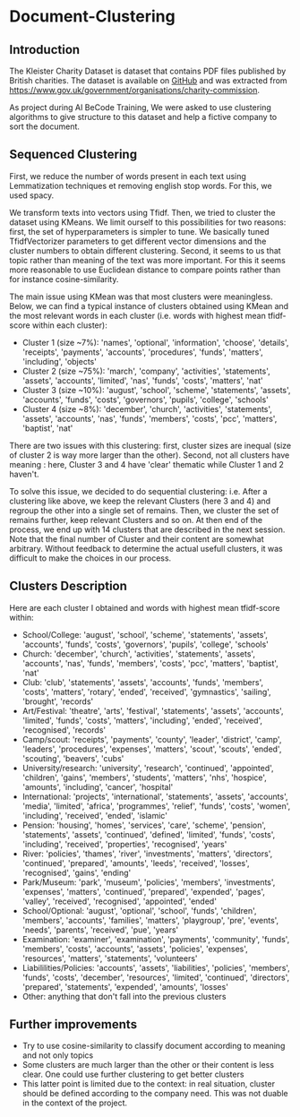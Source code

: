 # Document-Clustering

## Introduction
The Kleister Charity Dataset is dataset that contains PDF files published by British charities.
The dataset is available on [GitHub](https://github.com/applicaai/kleister-charity) and was extracted from https://www.gov.uk/government/organisations/charity-commission.

 As project during AI BeCode Training, We were asked to use clustering algorithms to give structure to this dataset and help a fictive company to sort the document.
 
## Sequenced Clustering

First, we reduce the number of words present in each text using Lemmatization techniques et removing english stop words. For this, we used spacy.

We transform texts into vectors using Tfidf. Then, we tried to cluster the dataset using KMeans. We limit ourself to this possibilities for two reasons: first, the set of hyperparameters
is simpler to tune. We basically tuned TfidfVectorizer parameters to get different vector dimensions and the cluster numbers to obtain different clustering. Second, it seems to us that topic
rather than meaning of the text was more important. For this it seems more reasonable to use Euclidean distance to compare points rather than for instance cosine-similarity.

The main issue using KMean was that most clusters were meaningless. Below, we can find a typical instance of clusters obtained using KMean and the most relevant words in each cluster (i.e. 
words with highest mean tfidf-score within each cluster):
 * Cluster 1 (size ~7%):
   'names', 'optional', 'information', 'choose', 'details', 'receipts', 'payments', 'accounts', 'procedures', 'funds', 'matters', 'including', 'objects'
 * Cluster 2 (size ~75%):
    'march', 'company', 'activities', 'statements', 'assets', 'accounts', 'limited', 'nas', 'funds', 'costs', 'matters', 'nat'
 * Cluster 3 (size ~10%):
   'august', 'school', 'scheme', 'statements', 'assets', 'accounts', 'funds', 'costs', 'governors', 'pupils', 'college', 'schools'
 * Cluster 4 (size ~8%):
   'december', 'church', 'activities', 'statements', 'assets', 'accounts', 'nas', 'funds', 'members', 'costs', 'pcc', 'matters', 'baptist', 'nat'
   
There are two issues with this clustering: first, cluster sizes are inequal (size of cluster 2 is way more larger than the other). Second, not all clusters have meaning : here, Cluster 3 and 4
have 'clear' thematic while Cluster 1 and 2 haven't.

To solve this issue, we decided to do sequential clustering: i.e. After a clustering like above, we keep the relevant Clusters (here 3 and 4) and regroup the other into a single set of remains.
Then, we cluster the set of remains further, keep relevant Clusters and so on.
At then end of the process, we end up with 14 clusters that are described in the next session. Note that the final number of Cluster and their content are somewhat arbitrary. Without feedback to 
determine the actual usefull clusters, it was difficult to make the choices in our process.



## Clusters Description
Here are each cluster I obtained and words with highest mean tfidf-score within:
 * School/College: 
   'august', 'school', 'scheme', 'statements', 'assets', 'accounts', 'funds', 'costs', 'governors', 'pupils', 'college', 'schools'
 * Church: 
   'december', 'church', 'activities', 'statements', 'assets', 'accounts', 'nas', 'funds', 'members', 'costs', 'pcc', 'matters', 'baptist', 'nat'
 * Club: 
   'club', 'statements', 'assets', 'accounts', 'funds', 'members', 'costs', 'matters', 'rotary', 'ended', 'received', 'gymnastics', 'sailing', 'brought', 'records'
 * Art/Festival: 
    'theatre', 'arts', 'festival', 'statements', 'assets', 'accounts', 'limited', 'funds', 'costs', 'matters', 'including', 'ended', 'received', 'recognised', 'records'
 * Camp/scout: 
    'receipts', 'payments', 'county', 'leader', 'district', 'camp', 'leaders', 'procedures', 'expenses', 'matters', 'scout', 'scouts', 'ended', 'scouting', 'beavers', 'cubs'
 * University/research: 
    'university', 'research', 'continued', 'appointed', 'children', 'gains', 'members', 'students', 'matters', 'nhs', 'hospice', 'amounts', 'including', 'cancer', 'hospital'
 * International: 
    'projects', 'international', 'statements', 'assets', 'accounts', 'media', 'limited', 'africa', 'programmes', 'relief', 'funds', 'costs', 'women', 'including', 'received', 'ended', 'islamic'
 * Pension:
    'housing', 'homes', 'services', 'care', 'scheme', 'pension', 'statements', 'assets', 'continued', 'defined', 'limited', 'funds', 'costs', 'including', 'received', 'properties', 'recognised', 'years'
 * River: 
   'policies', 'thames', 'river', 'investments', 'matters', 'directors', 'continued', 'prepared', 'amounts', 'leeds', 'received', 'losses', 'recognised', 'gains', 'ending'
 * Park/Museum: 
    'park', 'museum', 'policies', 'members', 'investments', 'expenses', 'matters', 'continued', 'prepared', 'expended', 'pages', 'valley', 'received', 'recognised', 'appointed', 'ended'
 * School/Optional: 
    'august', 'optional', 'school', 'funds', 'children', 'members', 'accounts', 'families', 'matters', 'playgroup', 'pre', 'events', 'needs', 'parents', 'received', 'pue', 'years'
 * Examination: 
    'examiner', 'examination', 'payments', 'community', 'funds', 'members', 'costs', 'accounts', 'assets', 'policies', 'expenses', 'resources', 'matters', 'statements', 'volunteers'
 * Liabililities/Policies: 
    'accounts', 'assets', 'liabilities', 'policies', 'members', 'funds', 'costs', 'december', 'resources', 'limited', 'continued', 'directors', 'prepared', 'statements', 'expended', 'amounts', 'losses'
 * Other:  anything that don't fall into the previous clusters
 
 
 
 

## Further improvements
 - Try to use cosine-similarity to classify document according to meaning and not only topics
 - Some clusters are much larger than the other or their content is less clear. One could use further clustering to get better clusters
 - This latter point is limited due to the context: in real situation, cluster should be defined according to the company need. This was not duable in the context of the project.
